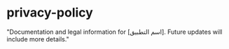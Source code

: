 # privacy-policy
"Documentation and legal information for [اسم التطبيق]. Future updates will include more details."
